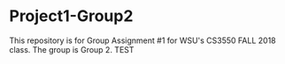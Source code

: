 # Project1-Group2
This repository is for Group Assignment #1 for WSU's CS3550 FALL 2018 class. The group is Group 2.
TEST